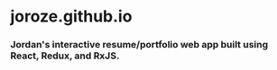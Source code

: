 # joroze.github.io

### Jordan's interactive resume/portfolio web app built using React, Redux, and RxJS.
